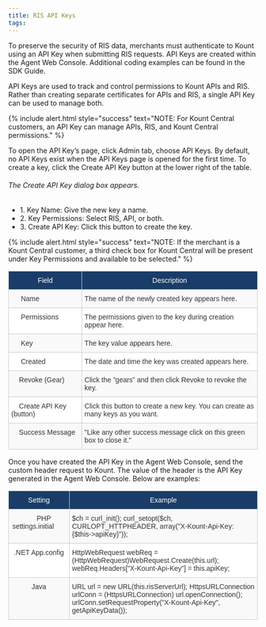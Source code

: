 ```yaml
---
title: RIS API Keys 
tags:
---
```


To preserve the security of RIS data, merchants must authenticate to Kount using an API Key when submitting RIS requests. API Keys are created within the Agent Web Console. Additional coding examples can be found in the SDK Guide.

API Keys are used to track and control permissions to Kount APIs and RIS. Rather than creating separate certificates for APIs and RIS, a single API Key can be used to manage both.

{% include alert.html style="success" text="NOTE: For Kount Central customers, an API Key can manage APIs, RIS, and Kount Central permissions." %}

To open the API Key’s page, click Admin tab, choose API Keys. By default, no API Keys exist when the API Keys page is opened for the first time. To create a key, click the Create API Key button at the lower right of the table.

###### The Create API Key dialog box appears.

<ul class="uk-list uk-list-divider">
    <li>1.	Key Name: Give the new key a name.</li>
    <li>2.	Key Permissions: Select RIS, API, or both.</li>
    <li>3.	Create API Key: Click this button to create the key.</li>
</ul>

{% include alert.html style="success" text="NOTE: If the merchant is a Kount Central customer, a third check box for Kount Central will be present under Key Permissions and available to be selected." %}

<style type="text/css">
.tg  {border-collapse:collapse;border-spacing:0;border-color:#ccc;}
.tg td{font-family:Arial, sans-serif;font-size:14px;padding:10px 5px;border-style:solid;border-width:1px;overflow:hidden;word-break:normal;border-color:#ccc;color:#333;background-color:#fff;}
.tg th{font-family:Arial, sans-serif;font-size:14px;font-weight:normal;padding:10px 5px;border-style:solid;border-width:1px;overflow:hidden;word-break:normal;border-color:#ccc;color:#333;background-color:#f0f0f0;}
.tg .tg-9qtj{background-color:#193d68;color:#ffffff;text-align:center;vertical-align:top}
.tg .tg-buh4{background-color:#f9f9f9;text-align:left;vertical-align:top}
.tg .tg-0lax{text-align:left;vertical-align:top}
</style>
<table class="tg">
  <tr>
    <th class="tg-9qtj">﻿Field</th>
    <th class="tg-9qtj">Description</th>
  </tr>
  <tr>
    <td class="tg-buh4">&nbsp;&nbsp;&nbsp;&nbsp;&nbsp;Name</td>
    <td class="tg-buh4">The name of the newly created key appears here.</td>
  </tr>
  <tr>
    <td class="tg-0lax">&nbsp;&nbsp;&nbsp;&nbsp;&nbsp;Permissions</td>
    <td class="tg-0lax">The permissions given to the key during creation appear here.</td>
  </tr>
  <tr>
    <td class="tg-buh4">&nbsp;&nbsp;&nbsp;&nbsp;&nbsp;Key</td>
    <td class="tg-buh4">The key value appears here.</td>
  </tr>
  <tr>
    <td class="tg-0lax">&nbsp;&nbsp;&nbsp;&nbsp;&nbsp;Created</td>
    <td class="tg-0lax">The date and time the key was created appears here.</td>
  </tr>
  <tr>
    <td class="tg-buh4">&nbsp;&nbsp;&nbsp;&nbsp;Revoke (Gear)</td>
    <td class="tg-buh4">Click the ”gears” and then click Revoke to revoke the key.</td>
  </tr>
  <tr>
    <td class="tg-0lax">&nbsp;&nbsp;&nbsp;&nbsp;Create API Key (button)</td>
    <td class="tg-0lax">Click this button to create a new key. You can create as many keys as you want.&nbsp;&nbsp;&nbsp;&nbsp;&nbsp;</td>
  </tr>
  <tr>
    <td class="tg-buh4">&nbsp;&nbsp;&nbsp;&nbsp;Success Message</td>
    <td class="tg-buh4">"Like any other success message click on this green box to close it."</td>
  </tr>
</table>

Once you have created the API Key in the Agent Web Console, send the custom header request to Kount. The value of the header is the API Key generated in the Agent Web Console. Below are examples:

<style type="text/css">
.tg  {border-collapse:collapse;border-spacing:0;border-color:#ccc;}
.tg td{font-family:Arial, sans-serif;font-size:14px;padding:10px 5px;border-style:solid;border-width:1px;overflow:hidden;word-break:normal;border-color:#ccc;color:#333;background-color:#fff;}
.tg th{font-family:Arial, sans-serif;font-size:14px;font-weight:normal;padding:10px 5px;border-style:solid;border-width:1px;overflow:hidden;word-break:normal;border-color:#ccc;color:#333;background-color:#f0f0f0;}
.tg .tg-9qtj{background-color:#193d68;color:#ffffff;text-align:center;vertical-align:top}
.tg .tg-baqh{text-align:center;vertical-align:top}
.tg .tg-buh4{background-color:#f9f9f9;text-align:left;vertical-align:top}
.tg .tg-dzk6{background-color:#f9f9f9;text-align:center;vertical-align:top}
.tg .tg-0lax{text-align:left;vertical-align:top}
</style>
<table class="tg">
  <tr>
    <th class="tg-9qtj">﻿Setting</th>
    <th class="tg-9qtj">Example</th>
  </tr>
  <tr>
    <td class="tg-dzk6">&nbsp;&nbsp;&nbsp;&nbsp;&nbsp;PHP settings.initial&nbsp;&nbsp;&nbsp;&nbsp;&nbsp;&nbsp;</td>
    <td class="tg-buh4">$ch = curl_init(); curl_setopt($ch, CURLOPT_HTTPHEADER, array("X-Kount-Api-Key: {$this-&gt;apiKey}"));</td>
  </tr>
  <tr>
    <td class="tg-baqh">.NET App.config</td>
    <td class="tg-0lax">HttpWebRequest webReq = (HttpWebRequest)WebRequest.Create(this.url); webReq.Headers["X-Kount-Api-Key"] = this.apiKey;</td>
  </tr>
  <tr>
    <td class="tg-dzk6">Java</td>
    <td class="tg-buh4">URL url = new URL(this.risServerUrl); HttpsURLConnection urlConn = (HttpsURLConnection) url.openConnection(); urlConn.setRequestProperty("X-Kount-Api-Key", getApiKeyData());&nbsp;&nbsp;&nbsp;&nbsp;&nbsp;</td>
  </tr>
</table>
